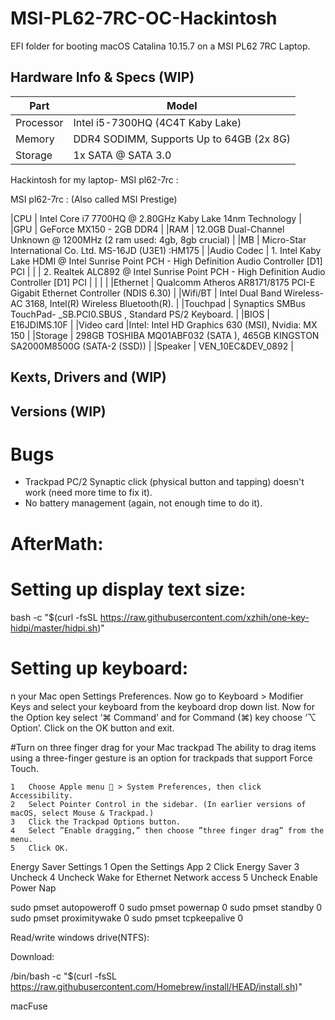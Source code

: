 # MSI-PL62-7RC-OC-Hackintosh

EFI folder for booting macOS Catalina 10.15.7 on a MSI PL62 7RC Laptop.

## Hardware Info & Specs (WIP)

| Part      | Model                                    |
| --------- | ---------------------------------------- |
| Processor | Intel i5-7300HQ (4C4T Kaby Lake)         |
| Memory    | DDR4 SODIMM, Supports Up to 64GB (2x 8G) |
| Storage   | 1x SATA @ SATA 3.0                       |

Hackintosh for my laptop- MSI pl62-7rc :

MSI pl62-7rc : (Also called MSI Prestige)

|CPU         | Intel Core i7 7700HQ @ 2.80GHz	Kaby Lake 14nm Technology                                        |
|GPU         |  GeForce MX150 - 2GB DDR4                                                                         |
|RAM         | 12.0GB Dual-Channel Unknown @ 1200MHz (2 ram used: 4gb, 8gb crucial)                              |
|MB          | Micro-Star International Co. Ltd. MS-16JD (U3E1) :HM175                                           |
|Audio Codec | 1. Intel Kaby Lake HDMI @ Intel Sunrise Point PCH - High Definition Audio Controller [D1]	PCI  |
|            | 2. Realtek ALC892 @ Intel Sunrise Point PCH - High Definition Audio Controller [D1]	PCI          |
|    		 |	                                                                                                 |
|Ethernet    | Qualcomm Atheros AR8171/8175 PCI-E Gigabit Ethernet Controller (NDIS 6.30)                        |
|Wifi/BT     | Intel Dual Band Wireless-AC 3168, Intel(R) Wireless Bluetooth(R).                                 |
|Touchpad    | Synaptics SMBus TouchPad- \_SB.PCI0.SBUS , Standard PS/2 Keyboard.                                |
|BIOS        | E16JDIMS.10F                                                                                      |
|Video card  |Intel: Intel HD Graphics 630 (MSI), Nvidia: MX 150                                                 |
|Storage     | 298GB TOSHIBA MQ01ABF032 (SATA ), 465GB KINGSTON SA2000M8500G (SATA-2 (SSD))                      |
|Speaker     | VEN_10EC&DEV_0892                                                                                 |
																												 
## Kexts, Drivers and (WIP)

## Versions (WIP)

# Bugs

- Trackpad PC/2 Synaptic click (physical button and tapping) doesn't work (need more time to fix it).
- No battery management (again, not enough time to do it).

# AfterMath:

# Setting up display text size:
bash -c "$(curl -fsSL https://raw.githubusercontent.com/xzhih/one-key-hidpi/master/hidpi.sh)"

# Setting up keyboard:

n your Mac open Settings Preferences.
Now go to Keyboard > Modifier Keys and select your keyboard from the keyboard drop down list.
Now for the Option key select ‘⌘ Command’ and for Command (⌘) key choose ‘⌥ Option’.
Click on the OK button and exit.

#Turn on three finger drag for your Mac trackpad
The ability to drag items using a three-finger gesture is an option for trackpads that support Force Touch.

	1	Choose Apple menu  > System Preferences, then click Accessibility. 
	2	Select Pointer Control in the sidebar. (In earlier versions of macOS, select Mouse & Trackpad.)
	3	Click the Trackpad Options button.
	4	Select ”Enable dragging,” then choose ”three finger drag” from the menu.
	5	Click OK.

Energy Saver Settings
	1	Open the Settings App
	2	Click Energy Saver
	3	Uncheck
	4	Uncheck Wake for Ethernet Network access
	5	Uncheck Enable Power Nap

sudo pmset autopoweroff 0
sudo pmset powernap 0
sudo pmset standby 0
sudo pmset proximitywake 0
sudo pmset tcpkeepalive 0


Read/write windows drive(NTFS):

Download:

/bin/bash -c "$(curl -fsSL https://raw.githubusercontent.com/Homebrew/install/HEAD/install.sh)"

macFuse
